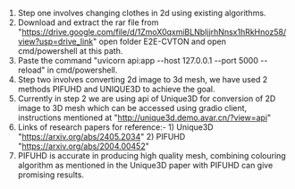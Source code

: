 1. Step one involves changing clothes in 2d using existing algorithms.
2. Download and extract the rar file from "https://drive.google.com/file/d/1ZmoX0qxmiBLNbIjjrhNnsx1hRkHnoz58/view?usp=drive_link" open folder E2E-CVTON and open cmd/powershell at this path.
3. Paste the command "uvicorn api:app --host 127.0.0.1 --port 5000 --reload" in cmd/powershell.
4. Step two involves converting 2d image to 3d mesh, we have used 2 methods PIFUHD and UNIQUE3D to achieve the goal.
5. Currently in step 2 we are using api of Unique3D for conversion of 2D image to 3D mesh which can be accessed using gradio client, instructions mentioned at "http://unique3d.demo.avar.cn/?view=api"
6. Links of research papers for reference:- 1) Unique3D "https://arxiv.org/abs/2405.2034" 2) PIFUHD "https://arxiv.org/abs/2004.00452"
7. PIFUHD is accurate in producing high quality mesh, combining colouring algorithm as mentioned in the Unique3D paper with PIFUHD can give promising results.
